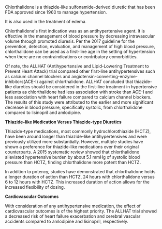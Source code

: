 Chlorthalidone is a thiazide-like sulfonamide-derived diuretic that has been FDA approved since 1960 to manage hypertension.

It is also used in the treatment of edema.

Chlorthalidone's first indication was as an antihypertensive agent. It is effective in the management of blood pressure by decreasing intravascular volume through promoted diuresis. Per the 2017 guideline for the prevention, detection, evaluation, and management of high blood pressure, chlorthalidone can be used as a first-line age in the setting of hypertension when there are no contraindications or contributory comorbidities.

Of note, the ALLHAT (Antihypertensive and Lipid-Lowering Treatment to Prevent Heart Attack) trial compared other first-line antihypertensives such as calcium channel blockers and angiotensin-converting-enzyme-inhibitors(ACE-I) against chlorthalidone. ALLHAT concluded that thiazide-like diuretics should be considered in the first-line treatment in hypertensive patients as chlorthalidone had less association with stroke than ACE-I and less association with heart failure compared to calcium channel blockers. The results of this study were attributed to the earlier and more significant decrease in blood pressure, specifically systolic, from chlorthalidone compared to lisinopril and amlodipine.

**Thiazide-like Medication Versus Thiazide-type Diuretics**

Thiazide-type medications, most commonly hydrochlorothiazide (HCTZ), have been around longer than thiazide-like antihypertensives and were previously utilized more substantially. However, multiple studies have shown a preference for thiazide-like medications over their original counterparts. A 2015 systematic review showed that chlorthalidone alleviated hypertensive burden by about 5.1 mmHg of systolic blood pressure than HCTZ, finding chlorthalidone more potent than HCTZ.

In addition to potency, studies have demonstrated that chlorthalidone holds a longer duration of action than HCTZ, 24 hours with chlorthalidone versus 6 to 12 hours with HCTZ. This increased duration of action allows for the increased flexibility of dosing.

**Cardiovascular Outcomes**

With consideration of any antihypertensive medication, the effect of cardiovascular outcomes is of the highest priority. The ALLHAT trial showed a decreased risk of heart failure exacerbation and cerebral vascular accidents compared to amlodipine and lisinopril, respectively.